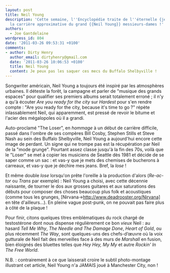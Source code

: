 ```yaml
---
layout: post
title: Neil Young
description: 'Cette semaine, l''Encyclopédie traite de l''éternelle {jeunesse} : voici
  la carrière approximative du grand {{Neil Young}} messieurs-dames !'
authors:
  - Joe Gantdelaine
wordpress_id: 804
date: '2011-03-26 09:53:31 +0100'
comments:
- author: Dirty Henry
  author_email: dirtyhenry@gmail.com
  date: '2011-03-26 10:06:53 +0100'
  title: Neil Young
  content: Je peux pas les saquer ces mecs du Buffalo Shelbyville !
---
```

Songwriter américain, Neil Young a toujours été inspiré par les atmosphères urbaines. Il déteste la forêt, la campagne et parler de "musique des grands espaces" pour qualifier ses premiers albums serait totalement erroné ; il n'y a qu'à écouter *Are you ready for the city* sur *Hardest* pour s'en rendre compte : "Are you ready for the city, because it's time to go ?" répète inlassablement Neil, qui apparemment, est pressé de revoir le bitume et l'acier des mégalopoles où il a grandi.

Auto-proclamé "The Loser", en *hommage* à un début de carrière difficile, passé dans l'ombre de ses compères Bill Cosby, Stephen Stills et Steve Nash au sein des Buffalo Shelbyville, Neil Young a aujourd'hui encore cette image de perdant. Un signe qui ne trompe pas est la récupération par Neil de la "mode grunge". Pourtant assez classe jusqu'à la fin des 70s, voilà que le "Loser" se met à copier les musiciens de Seattle dès 1981 et décide de se saper comme un sac : et vas-y que je mets des chemises de bucherons à carreaux, et vas-y que je déchire mes jeans. Bref, la *lose* !

Et même double *lose* lorsqu'on prête l'oreille à la production d'alors (*Re-ac-tor* ou *Trans* par exemple) : Neil Young a choisi, avec cette décennie naissante, de tourner le dos aux grosses guitares et aux saturations des débuts pour composer des choses beaucoup plus folk et acoustiques (comme tous les grunges, [Nirvana->http://www.deadrooster.org/Nirvana] en tête d'ailleurs...). En pleine vague post-punk, on ne pouvait pas faire plus à côté de la plaque !

Pour finir, citons quelques titres emblématiques du rock chargé de testostérone dont nous dispense régulièrement ce bon *vieux* Neil : au hasard *Tell Me Why*, *The Needle and The Damage Done*, *Heart of Gold*, ou plus récemment *The Way*, sont quelques-uns des chefs-d’œuvre où la voix gutturale de Neil fait des merveilles face à des murs de *Marshall* en fusion, bien éloignés des bluettes telles que *Hey Hey, My My* et autre *Rockin' In The Free World*.

N.B. : contrairement à ce que laisserait croire le subtil photo-montage illustrant cet article, Neil Young n'a JAMAIS joué à Manchester City, non !
